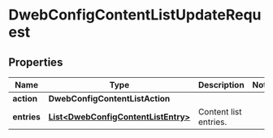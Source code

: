 

# DwebConfigContentListUpdateRequest


## Properties

| Name | Type | Description | Notes |
|------------ | ------------- | ------------- | -------------|
|**action** | **DwebConfigContentListAction** |  |  |
|**entries** | [**List&lt;DwebConfigContentListEntry&gt;**](DwebConfigContentListEntry.md) | Content list entries. |  |



